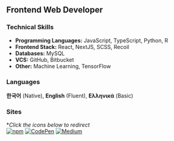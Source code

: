 ## Frontend Web Developer
### Technical Skills
- **Programming Languages:** JavaScript, TypeScript, Python, R
- **Frontend Stack:** React, NextJS, SCSS, Recoil
- **Databases:** MySQL
- **VCS:** GitHub, Bitbucket
- **Other:** Machine Learning, TensorFlow




### Languages
**한국어** (Native), **English** (Fluent), **Ελληνικά** (Basic)

### Sites
**Click the icons below to redirect* <br>
[![npm](https://img.shields.io/badge/My_npm-CB3837?style=flat-square&logo=npm&logoColor=white)](https://www.npmjs.com/~hwahyeon)
[![CodePen](https://img.shields.io/badge/My_CodePen-000000?style=flat-square&logo=CodePen&logoColor=white)](https://codepen.io/hwahyeon)
[![Medium](https://img.shields.io/badge/My_Medium-000000?style=flat-square&logo=Medium&logoColor=white)](https://medium.com/@hwahyeon.dev)
<!--
[![My Skills](https://skillicons.dev/icons?i=netlify,vercel,firebase,gatsby,postman&perline=7)](https://skillicons.dev)

[![Codewars](https://img.shields.io/badge/My_Codewars-B1361E?style=flat-square&logo=Codewars&logoColor=white)](https://www.codewars.com/users/hwahyeon)-->

<!--
<img align="left" src="https://github-readme-stats.vercel.app/api?username=hwahyeon&theme=gruvbox_light&hide_border=true&count_private=true&show_icons=false&custom_title=GitHub%20Stats😊"/>
### Technical Skills

#### Programming Languages
![JavaScript](https://img.shields.io/badge/JavaScript-F7DF1E?style=for-the-badge&logo=javascript&logoColor=black)
![TypeScript](https://img.shields.io/badge/TypeScript-3178C6?style=for-the-badge&logo=typescript&logoColor=white)
![Python](https://img.shields.io/badge/Python-3776AB?style=for-the-badge&logo=python&logoColor=white)
![R](https://img.shields.io/badge/R-276DC3?style=for-the-badge&logo=r&logoColor=white)

#### Frontend Stack
![React](https://img.shields.io/badge/React-61DAFB?style=for-the-badge&logo=react&logoColor=black)
![NextJS](https://img.shields.io/badge/Next_JS-black?style=for-the-badge&logo=next.js&logoColor=white)
![SCSS](https://img.shields.io/badge/SCSS-CC6699?style=for-the-badge&logo=sass&logoColor=white)
![Recoil](https://img.shields.io/badge/Recoil-3578E5?style=for-the-badge&logo=recoil&logoColor=white)

#### Databases
![MySQL](https://img.shields.io/badge/MySQL-4479A1?style=for-the-badge&logo=mysql&logoColor=white)

#### VCS
![GitHub](https://img.shields.io/badge/GitHub-181717?style=for-the-badge&logo=github&logoColor=white)
![Bitbucket](https://img.shields.io/badge/Bitbucket-0052CC?style=for-the-badge&logo=bitbucket&logoColor=white)

#### Other
![Machine Learning](https://img.shields.io/badge/Machine_Learning-FF6F00?style=for-the-badge&logo=TensorFlow&logoColor=white)
![TensorFlow](https://img.shields.io/badge/TensorFlow-FF6F00?style=for-the-badge&logo=TensorFlow&logoColor=white)


### Languages
![Korean](https://img.shields.io/badge/한국어-Native-ff69b4?style=for-the-badge)
![English](https://img.shields.io/badge/English-Fluent-9cf?style=for-the-badge)
![Greek](https://img.shields.io/badge/Ελληνικά-Basic-orange?style=for-the-badge)



![React](https://img.shields.io/badge/React-20232A?style=flat-square&logo=React&logoColor=61DAFB)
![JavaScript](https://img.shields.io/badge/JavaScript-F7DF1E?style=flat-square&logo=JavaScript&logoColor=black)
![TypeScript](https://img.shields.io/badge/TypeScript-3178C6?style=flat-square&logo=TypeScript&logoColor=white)
![SCSS](https://img.shields.io/badge/SCSS-CC6699?style=flat-square&logo=Sass&logoColor=white)
![Recoil](https://img.shields.io/badge/Recoil-3578E5?style=flat-square&logo=recoil&logoColor=white)
![GitHub](https://img.shields.io/badge/GitHub-181717?style=flat-square&logo=GitHub&logoColor=white)
![Bitbucket](https://img.shields.io/badge/Bitbucket-0052CC?style=flat-square&logo=bitbucket&logoColor=white)
![MySQL](https://img.shields.io/badge/MySQL-4479A1?style=flat-square&logo=MySQL&logoColor=white)
![MongoDB](https://img.shields.io/badge/MongoDB-47A248?style=flat-square&logo=MongoDB&logoColor=white)
![Python](https://img.shields.io/badge/Python-3776AB?style=flat-square&logo=Python&logoColor=white)
![TensorFlow](https://img.shields.io/badge/TensorFlow-FF6F00?style=flat-square&logo=TensorFlow&logoColor=white)
![R](https://img.shields.io/badge/R-276DC3?style=flat-square&logo=R&logoColor=white)
[![CodePen](https://img.shields.io/badge/My_CodePen-000000?style=flat-square&logo=CodePen&logoColor=white)](https://codepen.io/hwahyeon)
[![npm](https://img.shields.io/badge/My_npm_packages-%23000000.svg?style=flat-square&logo=npm&logoColor=white)](https://www.npmjs.com/~hwahyeon)

![Redux](https://img.shields.io/badge/Redux-764ABC?style=flat-square&logo=redux&logoColor=white)

**hwahyeon/hwahyeon** is a ✨ _special_ ✨ repository because its `README.md` (this file) appears on your GitHub profile.

Here are some ideas to get you started:

- 🔭 I’m currently working on ...
- 🌱 I’m currently learning ...
- 👯 I’m looking to collaborate on ...
- 🤔 I’m looking for help with ...
- 💬 Ask me about ...
- 📫 How to reach me: ...
- 😄 Pronouns: ...
- ⚡ Fun fact: ...
-->

